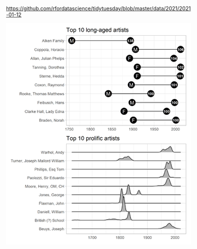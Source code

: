 https://github.com/rfordatascience/tidytuesday/blob/master/data/2021/2021-01-12

![](20210112-W03-Art_Collections.png)